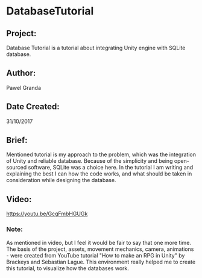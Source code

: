 # DatabaseTutorial

## Project:
Database Tutorial is a tutorial about integrating Unity engine with SQLite database.

## Author:
Pawel Granda

## Date Created:
31/10/2017

## Brief:
Mentioned tutorial is my approach to the problem, which was the integration of Unity and reliable database. Because of the simplicity and being open-sourced software, SQLite was a choice here. In the tutorial I am writing and explaining the best I can how the code works, and what should be taken in consideration while designing the database.

## Video:
https://youtu.be/GcgFmbHGUGk

### Note:
As mentioned in video, but I feel it would be fair to say that one more time. The basis of the project, assets, movement mechanics, camera, animations - were created from YouTube tutorial "How to make an RPG in Unity" by Brackeys and Sebastian Lague. This environment really helped me to create this tutorial, to visualize how the databases work.
